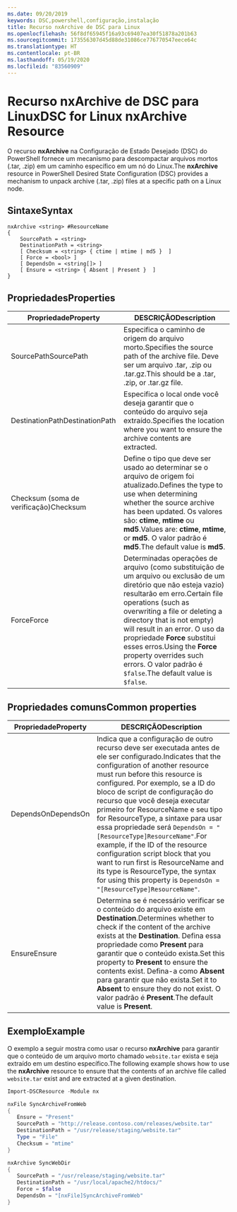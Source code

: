 ```yaml
---
ms.date: 09/20/2019
keywords: DSC,powershell,configuração,instalação
title: Recurso nxArchive de DSC para Linux
ms.openlocfilehash: 56f8df65945f16a93c69407ea30f51878a201b63
ms.sourcegitcommit: 173556307d45d88de31086ce776770547eece64c
ms.translationtype: HT
ms.contentlocale: pt-BR
ms.lasthandoff: 05/19/2020
ms.locfileid: "83560909"
---
```

# <a name="dsc-for-linux-nxarchive-resource"></a><span data-ttu-id="82dfd-103">Recurso nxArchive de DSC para Linux</span><span class="sxs-lookup"><span data-stu-id="82dfd-103">DSC for Linux nxArchive Resource</span></span>

<span data-ttu-id="82dfd-104">O recurso **nxArchive** na Configuração de Estado Desejado (DSC) do PowerShell fornece um mecanismo para descompactar arquivos mortos (.tar, .zip) em um caminho específico em um nó do Linux.</span><span class="sxs-lookup"><span data-stu-id="82dfd-104">The **nxArchive** resource in PowerShell Desired State Configuration (DSC) provides a mechanism to unpack archive (.tar, .zip) files at a specific path on a Linux node.</span></span>

## <a name="syntax"></a><span data-ttu-id="82dfd-105">Sintaxe</span><span class="sxs-lookup"><span data-stu-id="82dfd-105">Syntax</span></span>

```Syntax
nxArchive <string> #ResourceName
{
    SourcePath = <string>
    DestinationPath = <string>
    [ Checksum = <string> { ctime | mtime | md5 }  ]
    [ Force = <bool> ]
    [ DependsOn = <string[]> ]
    [ Ensure = <string> { Absent | Present }  ]
}
```

## <a name="properties"></a><span data-ttu-id="82dfd-106">Propriedades</span><span class="sxs-lookup"><span data-stu-id="82dfd-106">Properties</span></span>

|<span data-ttu-id="82dfd-107">Propriedade</span><span class="sxs-lookup"><span data-stu-id="82dfd-107">Property</span></span> |<span data-ttu-id="82dfd-108">DESCRIÇÃO</span><span class="sxs-lookup"><span data-stu-id="82dfd-108">Description</span></span> |
|---|---|
|<span data-ttu-id="82dfd-109">SourcePath</span><span class="sxs-lookup"><span data-stu-id="82dfd-109">SourcePath</span></span> |<span data-ttu-id="82dfd-110">Especifica o caminho de origem do arquivo morto.</span><span class="sxs-lookup"><span data-stu-id="82dfd-110">Specifies the source path of the archive file.</span></span> <span data-ttu-id="82dfd-111">Deve ser um arquivo .tar, .zip ou .tar.gz.</span><span class="sxs-lookup"><span data-stu-id="82dfd-111">This should be a .tar, .zip, or .tar.gz file.</span></span> |
|<span data-ttu-id="82dfd-112">DestinationPath</span><span class="sxs-lookup"><span data-stu-id="82dfd-112">DestinationPath</span></span> |<span data-ttu-id="82dfd-113">Especifica o local onde você deseja garantir que o conteúdo do arquivo seja extraído.</span><span class="sxs-lookup"><span data-stu-id="82dfd-113">Specifies the location where you want to ensure the archive contents are extracted.</span></span> |
|<span data-ttu-id="82dfd-114">Checksum (soma de verificação)</span><span class="sxs-lookup"><span data-stu-id="82dfd-114">Checksum</span></span> |<span data-ttu-id="82dfd-115">Define o tipo que deve ser usado ao determinar se o arquivo de origem foi atualizado.</span><span class="sxs-lookup"><span data-stu-id="82dfd-115">Defines the type to use when determining whether the source archive has been updated.</span></span> <span data-ttu-id="82dfd-116">Os valores são: **ctime**, **mtime** ou **md5**.</span><span class="sxs-lookup"><span data-stu-id="82dfd-116">Values are: **ctime**, **mtime**, or **md5**.</span></span> <span data-ttu-id="82dfd-117">O valor padrão é **md5**.</span><span class="sxs-lookup"><span data-stu-id="82dfd-117">The default value is **md5**.</span></span> |
|<span data-ttu-id="82dfd-118">Force</span><span class="sxs-lookup"><span data-stu-id="82dfd-118">Force</span></span> |<span data-ttu-id="82dfd-119">Determinadas operações de arquivo (como substituição de um arquivo ou exclusão de um diretório que não esteja vazio) resultarão em erro.</span><span class="sxs-lookup"><span data-stu-id="82dfd-119">Certain file operations (such as overwriting a file or deleting a directory that is not empty) will result in an error.</span></span> <span data-ttu-id="82dfd-120">O uso da propriedade **Force** substitui esses erros.</span><span class="sxs-lookup"><span data-stu-id="82dfd-120">Using the **Force** property overrides such errors.</span></span> <span data-ttu-id="82dfd-121">O valor padrão é `$false`.</span><span class="sxs-lookup"><span data-stu-id="82dfd-121">The default value is `$false`.</span></span> |

## <a name="common-properties"></a><span data-ttu-id="82dfd-122">Propriedades comuns</span><span class="sxs-lookup"><span data-stu-id="82dfd-122">Common properties</span></span>

|<span data-ttu-id="82dfd-123">Propriedade</span><span class="sxs-lookup"><span data-stu-id="82dfd-123">Property</span></span> |<span data-ttu-id="82dfd-124">DESCRIÇÃO</span><span class="sxs-lookup"><span data-stu-id="82dfd-124">Description</span></span> |
|---|---|
|<span data-ttu-id="82dfd-125">DependsOn</span><span class="sxs-lookup"><span data-stu-id="82dfd-125">DependsOn</span></span> |<span data-ttu-id="82dfd-126">Indica que a configuração de outro recurso deve ser executada antes de ele ser configurado.</span><span class="sxs-lookup"><span data-stu-id="82dfd-126">Indicates that the configuration of another resource must run before this resource is configured.</span></span> <span data-ttu-id="82dfd-127">Por exemplo, se a ID do bloco de script de configuração do recurso que você deseja executar primeiro for ResourceName e seu tipo for ResourceType, a sintaxe para usar essa propriedade será `DependsOn = "[ResourceType]ResourceName"`.</span><span class="sxs-lookup"><span data-stu-id="82dfd-127">For example, if the ID of the resource configuration script block that you want to run first is ResourceName and its type is ResourceType, the syntax for using this property is `DependsOn = "[ResourceType]ResourceName"`.</span></span> |
|<span data-ttu-id="82dfd-128">Ensure</span><span class="sxs-lookup"><span data-stu-id="82dfd-128">Ensure</span></span> |<span data-ttu-id="82dfd-129">Determina se é necessário verificar se o conteúdo do arquivo existe em **Destination**.</span><span class="sxs-lookup"><span data-stu-id="82dfd-129">Determines whether to check if the content of the archive exists at the **Destination**.</span></span> <span data-ttu-id="82dfd-130">Defina essa propriedade como **Present** para garantir que o conteúdo exista.</span><span class="sxs-lookup"><span data-stu-id="82dfd-130">Set this property to **Present** to ensure the contents exist.</span></span> <span data-ttu-id="82dfd-131">Defina-a como **Absent** para garantir que não exista.</span><span class="sxs-lookup"><span data-stu-id="82dfd-131">Set it to **Absent** to ensure they do not exist.</span></span> <span data-ttu-id="82dfd-132">O valor padrão é **Present**.</span><span class="sxs-lookup"><span data-stu-id="82dfd-132">The default value is **Present**.</span></span> |

## <a name="example"></a><span data-ttu-id="82dfd-133">Exemplo</span><span class="sxs-lookup"><span data-stu-id="82dfd-133">Example</span></span>

<span data-ttu-id="82dfd-134">O exemplo a seguir mostra como usar o recurso **nxArchive** para garantir que o conteúdo de um arquivo morto chamado `website.tar` exista e seja extraído em um destino específico.</span><span class="sxs-lookup"><span data-stu-id="82dfd-134">The following example shows how to use the **nxArchive** resource to ensure that the contents of an archive file called `website.tar` exist and are extracted at a given destination.</span></span>

```powershell
Import-DSCResource -Module nx

nxFile SyncArchiveFromWeb
{
   Ensure = "Present"
   SourcePath = "http://release.contoso.com/releases/website.tar"
   DestinationPath = "/usr/release/staging/website.tar"
   Type = "File"
   Checksum = "mtime"
}

nxArchive SyncWebDir
{
   SourcePath = "/usr/release/staging/website.tar"
   DestinationPath = "/usr/local/apache2/htdocs/"
   Force = $false
   DependsOn = "[nxFile]SyncArchiveFromWeb"
}
```
